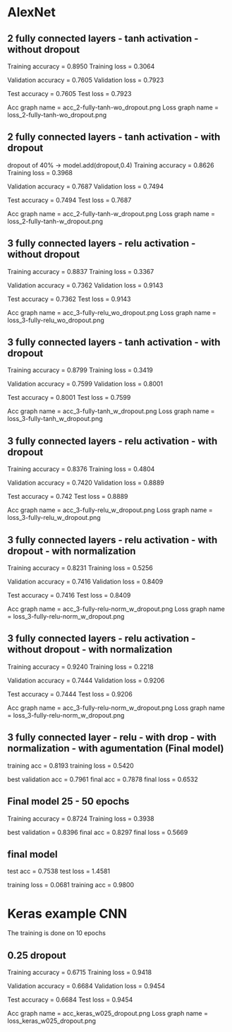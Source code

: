 # AlexNet

## 2 fully connected layers - tanh activation - without dropout
Training accuracy  = 0.8950
Training loss = 0.3064

Validation accuracy = 0.7605
Validation loss = 0.7923

Test accuracy = 0.7605
Test loss = 0.7923

Acc graph name = acc_2-fully-tanh-wo_dropout.png
Loss graph name =  loss_2-fully-tanh-wo_dropout.png

## 2 fully connected layers - tanh activation - with dropout
dropout of 40% -> model.add(dropout,0.4)
Training accuracy = 0.8626
Training loss = 0.3968

Validation accuracy = 0.7687
Validation loss = 0.7494

Test accuracy = 0.7494
Test loss = 0.7687

Acc graph name = acc_2-fully-tanh-w_dropout.png
Loss graph name =  loss_2-fully-tanh-w_dropout.png

## 3 fully connected layers - relu activation - without dropout
Training accuracy = 0.8837
Training loss = 0.3367

Validation accuracy = 0.7362
Validation loss = 0.9143

Test accuracy = 0.7362
Test loss = 0.9143

Acc graph name = acc_3-fully-relu_wo_dropout.png
Loss graph name =  loss_3-fully-relu_wo_dropout.png

## 3 fully connected layers - tanh activation - with dropout
Training accuracy = 0.8799
Training loss = 0.3419

Validation accuracy = 0.7599
Validation loss = 0.8001

Test accuracy = 0.8001
Test loss = 0.7599

Acc graph name = acc_3-fully-tanh_w_dropout.png
Loss graph name =  loss_3-fully-tanh_w_dropout.png

## 3 fully connected layers - relu activation - with dropout
Training accuracy = 0.8376
Training loss = 0.4804

Validation accuracy = 0.7420
Validation loss = 0.8889

Test accuracy = 0.742
Test loss = 0.8889

Acc graph name = acc_3-fully-relu_w_dropout.png
Loss graph name =  loss_3-fully-relu_w_dropout.png


## 3 fully connected layers - relu activation - with dropout - with normalization
Training accuracy = 0.8231
Training loss = 0.5256

Validation accuracy = 0.7416
Validation loss = 0.8409

Test accuracy = 0.7416
Test loss = 0.8409

Acc graph name = acc_3-fully-relu-norm_w_dropout.png
Loss graph name =  loss_3-fully-relu-norm_w_dropout.png


## 3 fully connected layers - relu activation - without dropout - with normalization
Training accuracy = 0.9240
Training loss = 0.2218

Validation accuracy = 0.7444
Validation loss = 0.9206

Test accuracy = 0.7444
Test loss = 0.9206

Acc graph name = acc_3-fully-relu-norm_w_dropout.png
Loss graph name =  loss_3-fully-relu-norm_w_dropout.png

## 3 fully connected layer - relu - with drop - with normalization - with agumentation (Final model)
training acc =  0.8193
training loss = 0.5420

best validation acc = 0.7961
final acc = 0.7878
final loss = 0.6532

## Final model 25 - 50 epochs
Training accuracy = 0.8724
Training loss = 0.3938

best validation = 0.8396
final acc = 0.8297
final loss = 0.5669

## final model
test acc = 0.7538
test loss = 1.4581

training loss = 0.0681
training acc = 0.9800



# Keras example CNN
The training is done on 10 epochs
## 0.25 dropout
Training accuracy = 0.6715
Training loss = 0.9418

Validation accuracy = 0.6684
Validation loss = 0.9454

Test accuracy = 0.6684
Test loss = 0.9454

Acc graph name = acc_keras_w025_dropout.png
Loss graph name = loss_keras_w025_dropout.png
